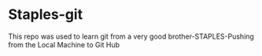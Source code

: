 # Staples-git
This repo was used to learn git from a very good brother-STAPLES-Pushing from the Local Machine to Git Hub
